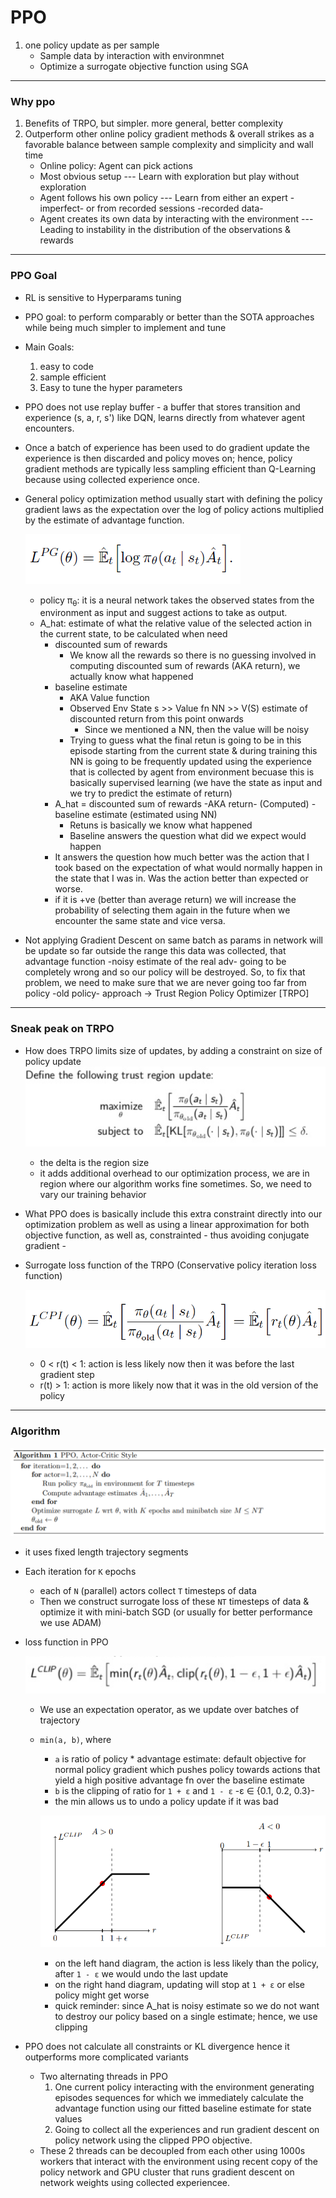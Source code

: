 # PPO

1. one policy update as per sample
    - Sample data by interaction with environmnet
    - Optimize a surrogate objective function using SGA

---

### Why ppo
1. Benefits of TRPO, but simpler. more general, better complexity
2. Outperform other online policy gradient methods & overall strikes as a favorable balance between sample complexity and simplicity and wall time
    - Online policy: Agent can pick actions
    - Most obvious setup --- Learn with exploration but play without exploration
    - Agent follows his own policy --- Learn from either an expert -imperfect- or from recorded sessions -recorded data-
    - Agent creates its own data by interacting with the environment --- Leading to instability in the distribution of the observations & rewards

---

### PPO Goal
- RL is sensitive to Hyperparams tuning
- PPO goal: to perform comparably or better than the SOTA approaches while being much simpler to implement and tune
- Main Goals: 
    1. easy to code
    2. sample efficient
    3. Easy to tune the hyper parameters

- PPO does not use replay buffer - a buffer that stores transition and experience (s, a, r, s') like DQN, learns directly from whatever agent encounters.
- Once a batch of experience has been used to do gradient update the experience is then discarded and policy moves on; hence, policy gradient methods are typically less sampling efficient than Q-Learning because using collected experience once.
- General policy optimization method usually start with defining the policy gradient laws as the expectation over the log of policy actions multiplied by the estimate of advantage function.

    ![Policy gradient law](image/policy-gradient-law.png)

    - policy π<sub>θ</sub>: it is a neural network takes the observed states from the environment as input and suggest actions to take as output.
    - A_hat: estimate of what the relative value of the selected action in the current state, to be calculated when need
        - discounted sum of rewards
            - We know all the rewards so there is no guessing involved in computing discounted sum of rewards (AKA return), we actually know what happened  
        - baseline estimate
            -  AKA Value function
            -  Observed Env State s >> Value fn NN >> V(S) estimate of discounted return from this point onwards
                - Since we mentioned a NN, then the value will be noisy
            -  Trying to guess what the final retun is going to be in this episode starting from the current state & during training this NN is going to be frequently updated using the experience that is collected by agent from environment becuase this is basically supervised learning (we have the state as input and we try to predict the estimate of return)
        -  A_hat = discounted sum of rewards -AKA return- (Computed) - baseline estimate (estimated using NN)
            - Retuns is basically we know what happened
            - Baseline answers the question what did we expect would happen
        - It answers the question how much better was the action that I took based on the expectation of what would normally happen in the state that I was in. Was the action better than expected or worse.
        - if it is +ve (better than average return) we will increase the probability of selecting them again in the future when we encounter the same state and vice versa.
- Not applying Gradient Descent on same batch as params in network will be update so far outside the range this data was collected, that advantage function -noisy estimate of the real adv- going to be completely wrong and so our policy will be destroyed. So, to fix that problem, we need to make sure that we are never going too far from policy -old policy- approach -> Trust Region Policy Optimizer [TRPO]

---

### Sneak peak on TRPO

- How does TRPO limits size of updates, by adding a constraint on size of policy update
    ![TRPO constrainted version](image/trpo.png)
    - the delta is the region size
    - it adds additional overhead to our optimization process, we are in region where our algorithm works fine sometimes. So, we need to vary our training behavior
- What PPO does is basically include this extra constraint directly into our optimization problem as well as using a linear approximation for both objective function, as well as, constrainted - thus avoiding conjugate gradient -
- Surrogate loss function of the TRPO (Conservative policy iteration loss function)

    ![Conservative policy iteration loss function](image/Conservative_policy_Iteration.png)
    - 0 < r(t) < 1: action is less likely now then it was before the last gradient step
    - r(t) > 1: action is more likely now that it was in the old version of the policy



---

### Algorithm

![The PPO based on ACTOR CRITIC](image/ppo-actor-critic-style.png)

- it uses fixed length trajectory segments
- Each iteration for `K` epochs
    - each of `N` (parallel) actors collect `T` timesteps of data
    - Then we construct surrogate loss of these `NT` timesteps of data & optimize it with mini-batch SGD (or usually for better performance we use ADAM)
- loss function in PPO 

    ![loss function in ppo](image/clipping-ppo.png)
    
    - We use an expectation operator, as we update over batches of trajectory
    - `min(a, b)`, where
        - `a` is ratio of policy * advantage estimate: default objective for normal policy gradient which pushes policy towards actions that yield a high positive advantage fn over the baseline estimate 
        - `b` is the clipping of ratio for `1 + ε` and `1 - ε` -ε ∈ {0.1, 0.2, 0.3}-
        - the min allows us to undo a policy update if it was bad
        
        ![PPO clipping theorem visuallized](image/ppo-policy-update.png)
        
        - on the left hand diagram, the action is less likely than the policy, after `1 - ε` we would undo the last update
        - on the right hand diagram, updating will stop at  `1 + ε` or else policy might get worse
        - quick reminder: since A_hat is noisy estimate so we do not want to destroy our policy based on a single estimate; hence, we use clipping
- PPO does not calculate all constraints or KL divergence hence it outperforms more complicated variants
   - Two alternating threads in PPO
       1. One current policy interacting with the environment generating episodes sequences for which we immediately calculate the advantage function using our fitted baseline estimate for state values
       2. Going to collect all the experiences and run gradient descent on policy network using the clipped PPO objective.
    - These 2 threads can be decoupled from each other using 1000s workers <remote> that interact with the environment using recent copy of the policy network and GPU cluster that runs gradient descent on network weights using collected experiencee.